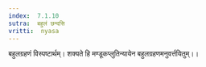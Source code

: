 ```yaml
---
index:  7.1.10
sutra:  बहुलं छन्दसि
vritti:  nyasa
---
```


बहुलग्रहणं विस्पष्टार्थम्। शक्यते हि मण्डूकप्लुतिन्यायेन बहुलग्रहणमनुवर्त्तयितुम्।।

